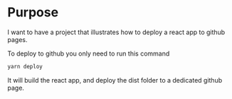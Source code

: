# Purpose

I want to have a project that illustrates how to deploy a react app to github pages. 

To deploy to github you only need to run this command

```bash
yarn deploy
```

It will build the react app, and deploy the dist folder to a dedicated github page.